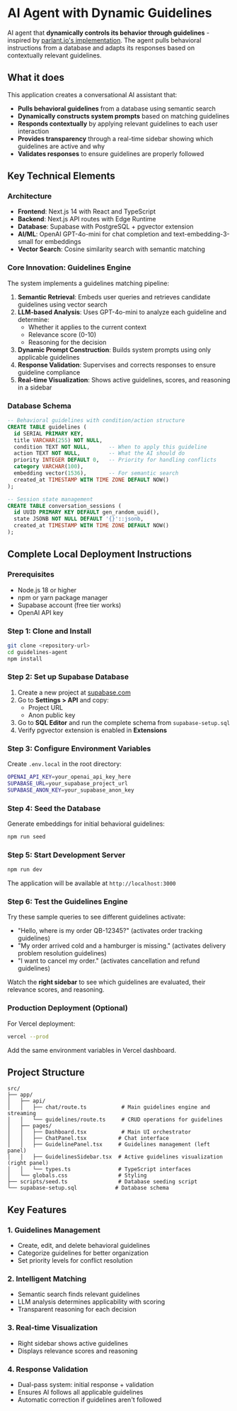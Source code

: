 # AI Agent with Dynamic Guidelines

AI agent that **dynamically controls its behavior through guidelines** - inspired by [parlant.io's implementation](https://www.parlant.io/docs/concepts/customization/guidelines). The agent pulls behavioral instructions from a database and adapts its responses based on contextually relevant guidelines.

## What it does

This application creates a conversational AI assistant that:
- **Pulls behavioral guidelines** from a database using semantic search
- **Dynamically constructs system prompts** based on matching guidelines
- **Responds contextually** by applying relevant guidelines to each user interaction
- **Provides transparency** through a real-time sidebar showing which guidelines are active and why
- **Validates responses** to ensure guidelines are properly followed

## Key Technical Elements

### Architecture
- **Frontend**: Next.js 14 with React and TypeScript
- **Backend**: Next.js API routes with Edge Runtime
- **Database**: Supabase with PostgreSQL + pgvector extension
- **AI/ML**: OpenAI GPT-4o-mini for chat completion and text-embedding-3-small for embeddings
- **Vector Search**: Cosine similarity search with semantic matching

### Core Innovation: Guidelines Engine
The system implements a guidelines matching pipeline:

1. **Semantic Retrieval**: Embeds user queries and retrieves candidate guidelines using vector search
2. **LLM-based Analysis**: Uses GPT-4o-mini to analyze each guideline and determine:
   - Whether it applies to the current context
   - Relevance score (0-10)
   - Reasoning for the decision
3. **Dynamic Prompt Construction**: Builds system prompts using only applicable guidelines
4. **Response Validation**: Supervises and corrects responses to ensure guideline compliance
5. **Real-time Visualization**: Shows active guidelines, scores, and reasoning in a sidebar

### Database Schema
```sql
-- Behavioral guidelines with condition/action structure
CREATE TABLE guidelines (
  id SERIAL PRIMARY KEY,
  title VARCHAR(255) NOT NULL,
  condition TEXT NOT NULL,      -- When to apply this guideline
  action TEXT NOT NULL,         -- What the AI should do
  priority INTEGER DEFAULT 0,   -- Priority for handling conflicts
  category VARCHAR(100),
  embedding vector(1536),       -- For semantic search
  created_at TIMESTAMP WITH TIME ZONE DEFAULT NOW()
);

-- Session state management
CREATE TABLE conversation_sessions (
  id UUID PRIMARY KEY DEFAULT gen_random_uuid(),
  state JSONB NOT NULL DEFAULT '{}'::jsonb,
  created_at TIMESTAMP WITH TIME ZONE DEFAULT NOW()
);
```

## Complete Local Deployment Instructions

### Prerequisites
- Node.js 18 or higher
- npm or yarn package manager
- Supabase account (free tier works)
- OpenAI API key

### Step 1: Clone and Install
```bash
git clone <repository-url>
cd guidelines-agent
npm install
```

### Step 2: Set up Supabase Database
1. Create a new project at [supabase.com](https://supabase.com)
2. Go to **Settings > API** and copy:
   - Project URL
   - Anon public key
3. Go to **SQL Editor** and run the complete schema from `supabase-setup.sql`
4. Verify pgvector extension is enabled in **Extensions**

### Step 3: Configure Environment Variables
Create `.env.local` in the root directory:
```bash
OPENAI_API_KEY=your_openai_api_key_here
SUPABASE_URL=your_supabase_project_url
SUPABASE_ANON_KEY=your_supabase_anon_key
```

### Step 4: Seed the Database
Generate embeddings for initial behavioral guidelines:
```bash
npm run seed
```

### Step 5: Start Development Server
```bash
npm run dev
```

The application will be available at `http://localhost:3000`

### Step 6: Test the Guidelines Engine
Try these sample queries to see different guidelines activate:
- "Hello, where is my order QB-12345?" (activates order tracking guidelines)
- "My order arrived cold and a hamburger is missing." (activates delivery problem resolution guidelines)
- "I want to cancel my order." (activates cancellation and refund guidelines)

Watch the **right sidebar** to see which guidelines are evaluated, their relevance scores, and reasoning.

### Production Deployment (Optional)
For Vercel deployment:
```bash
vercel --prod
```
Add the same environment variables in Vercel dashboard.

## Project Structure
```
src/
├── app/
│   ├── api/
│   │   ├── chat/route.ts           # Main guidelines engine and streaming
│   │   └── guidelines/route.ts     # CRUD operations for guidelines
│   ├── pages/
│   │   ├── Dashboard.tsx           # Main UI orchestrator
│   │   ├── ChatPanel.tsx          # Chat interface
│   │   ├── GuidelinePanel.tsx     # Guidelines management (left panel)
│   │   ├── GuidelinesSidebar.tsx  # Active guidelines visualization (right panel)
│   │   └── types.ts               # TypeScript interfaces
│   └── globals.css                # Styling
├── scripts/seed.ts                # Database seeding script
└── supabase-setup.sql            # Database schema
```

## Key Features

### 1. Guidelines Management
- Create, edit, and delete behavioral guidelines
- Categorize guidelines for better organization
- Set priority levels for conflict resolution

### 2. Intelligent Matching
- Semantic search finds relevant guidelines
- LLM analysis determines applicability with scoring
- Transparent reasoning for each decision

### 3. Real-time Visualization
- Right sidebar shows active guidelines
- Displays relevance scores and reasoning

### 4. Response Validation
- Dual-pass system: initial response + validation
- Ensures AI follows all applicable guidelines
- Automatic correction if guidelines aren't followed


